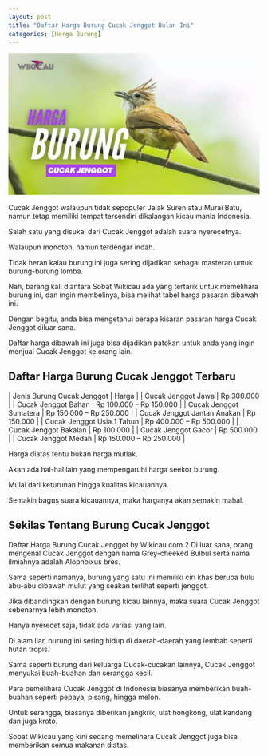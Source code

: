 ```yaml
---
layout: post
title: "Daftar Harga Burung Cucak Jenggot Bulan Ini"
categories: [Harga Burung]
---
```


![Daftar Harga Burung Cucak Jenggot Bulan ini](/images/harga-cucak-jenggot.webp)

Cucak Jenggot walaupun tidak sepopuler Jalak Suren atau Murai Batu, namun tetap memiliki tempat tersendiri dikalangan kicau mania Indonesia.

Salah satu yang disukai dari Cucak Jenggot adalah suara nyerecetnya.

Walaupun monoton, namun terdengar indah.

Tidak heran kalau burung ini juga sering dijadikan sebagai masteran untuk burung-burung lomba.

Nah, barang kali diantara Sobat Wikicau ada yang tertarik untuk memelihara burung ini, dan ingin membelinya, bisa melihat tabel harga pasaran dibawah ini.

Dengan begitu, anda bisa mengetahui berapa kisaran pasaran harga Cucak Jenggot diluar sana.

Daftar harga dibawah ini juga bisa dijadikan patokan untuk anda yang ingin menjual Cucak Jenggot ke orang lain.

## Daftar Harga Burung Cucak Jenggot Terbaru

| Jenis Burung Cucak Jenggot | Harga |
| Cucak Jenggot Jawa | Rp 300.000 |
| Cucak Jenggot Bahan | Rp 100.000 – Rp 150.000 |
| Cucak Jenggot Sumatera | Rp 150.000 – Rp 250.000 |
| Cucak Jenggot Jantan Anakan | Rp 150.000 |
| Cucak Jenggot Usia 1 Tahun | Rp 400.000 – Rp 500.000 |
| Cucak Jenggot Bakalan | Rp 100.000 |
| Cucak Jenggot Gacor | Rp 500.000 |
| Cucak Jenggot Medan | Rp 150.000 – Rp 250.000 |

Harga diatas tentu bukan harga mutlak.

Akan ada hal-hal lain yang mempengaruhi harga seekor burung.

Mulai dari keturunan hingga kualitas kicauannya.

Semakin bagus suara kicauannya, maka harganya akan semakin mahal.

## Sekilas Tentang Burung Cucak Jenggot

Daftar Harga Burung Cucak Jenggot by Wikicau.com 2
Di luar sana, orang mengenal Cucak Jenggot dengan nama Grey-cheeked Bulbul serta nama ilmiahnya adalah Alophoixus bres.

Sama seperti namanya, burung yang satu ini memiliki ciri khas berupa bulu abu-abu dibawah mulut yang seakan terlihat seperti jenggot.

Jika dibandingkan dengan burung kicau lainnya, maka suara Cucak Jenggot sebenarnya lebih monoton.

Hanya nyerecet saja, tidak ada variasi yang lain.

Di alam liar, burung ini sering hidup di daerah-daerah yang lembab seperti hutan tropis.

Sama seperti burung dari keluarga Cucak-cucakan lainnya, Cucak Jenggot menyukai buah-buahan dan serangga kecil.

Para pemelihara Cucak Jenggot di Indonesia biasanya memberikan buah-buahan seperti pepaya, pisang, hingga melon.

Untuk serangga, biasanya diberikan jangkrik, ulat hongkong, ulat kandang dan juga kroto.

Sobat Wikicau yang kini sedang memelihara Cucak Jenggot juga bisa memberikan semua makanan diatas.